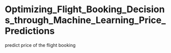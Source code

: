 # Optimizing_Flight_Booking_Decisions_through_Machine_Learning_Price_Predictions
predict price of the flight booking
